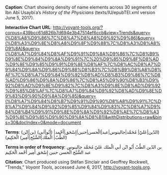 **Caption**: Chart showing density of name elements across 30 segments of Ibn Abī Usaybiʿa’s *History of the Physicians* (texts/IU/epubTEI.xml version June 5, 2017). 

**Interactive Chart URL**: http://voyant-tools.org/?corpus=439bcc61d826b7d694e3b47514ef6ccb&view=Trends&query=(%D8%A8%D9%86%7C%D8%A7%D8%A8%D9%92%D9%86)&query=(%D8%A3%D9%8E%D8%A8%D9%8F%D9%88%7C%D8%A3%D8%A8%D9%8A)&query=(%D8%A7%D9%84%D8%AF%D9%91%D9%8A%D9%86%7C%D8%B9%D9%8E%D9%84%D9%8A%D9%91%7C%20%D9%85%D9%8F%D8%AD%D9%8E%D9%85%D9%91%D9%8E%D8%AF%7C%D8%AC%D8%A7%D9%84%D9%8A%D9%86%D9%88%D8%B3%7C%D8%B9%D8%A8%D8%AF%7C%D8%A7%D9%84%D9%92%D8%AD%D8%B3%D9%86%7C%D8%AD%D9%86%D9%8A%D9%86%7C%D8%A5%D9%90%D8%B3%D9%92%D8%AD%D9%8E%D9%82%7C%D8%A3%D9%8E%D8%AD%D9%92%D9%85%D8%AF%7C%D8%A7%D9%84%D9%92%D8%AD%D9%8E%D9%83%D9%90%D9%8A%D9%85)&query=(%D8%A7%D9%84%D8%B7%D9%91%D9%90%D8%A8%D9%91%7C%D8%A7%D9%84%D9%92%D9%85%D9%84%D9%83%7C%D8%A7%D9%84%D8%B4%D9%91%D9%8E%D9%8A%D9%92%D8%AE%7C%D8%A3%D9%8E%D9%85%D9%90%D9%8A%D8%B1)&withDistributions=raw&bins=30&docIndex=0&mode=document

**Terms**: 
‪)‬بن|ابْن‪(‬
‪)‬أَبُو|أبي‪(‬
‪)‬الدّين|عَليّ| مُحَمَّد|جالينوس|عبد|الْحسن|حنين|إِسْحَق|أَحْمد|الْحَكِيم‪(‬
‪)‬الطِّبّ| الْملك|الشَّيْخ|أَمِير‪(‬


**Terms in order of frequency**:
بن
الدّين
الطِّبّ
أَبُو
ابْن
أبي
الْملك
عَليّ
مُحَمَّد
جالينوس
عبد
الشَّيْخ
الْحسن
حنين
إِسْحَق
أَمِير
أَحْمد
الْحَكِيم

**Citation**: Chart produced using Stéfan Sinclair and Geoffrey Rockwell, “Trends,” *Voyant Tools*, accessed June 6, 2017, http://voyant-tools.org. 